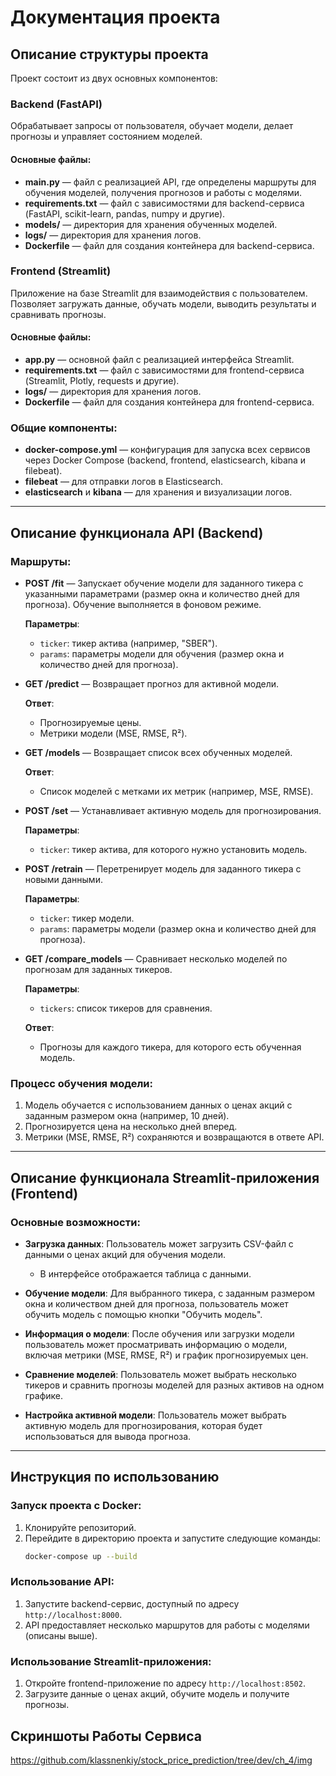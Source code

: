 # Документация проекта

## Описание структуры проекта

Проект состоит из двух основных компонентов:

### Backend (FastAPI)
Обрабатывает запросы от пользователя, обучает модели, делает прогнозы и управляет состоянием моделей.

#### Основные файлы:
- **main.py** — файл с реализацией API, где определены маршруты для обучения моделей, получения прогнозов и работы с моделями.
- **requirements.txt** — файл с зависимостями для backend-сервиса (FastAPI, scikit-learn, pandas, numpy и другие).
- **models/** — директория для хранения обученных моделей.
- **logs/** — директория для хранения логов.
- **Dockerfile** — файл для создания контейнера для backend-сервиса.

### Frontend (Streamlit)
Приложение на базе Streamlit для взаимодействия с пользователем. Позволяет загружать данные, обучать модели, выводить результаты и сравнивать прогнозы.

#### Основные файлы:
- **app.py** — основной файл с реализацией интерфейса Streamlit.
- **requirements.txt** — файл с зависимостями для frontend-сервиса (Streamlit, Plotly, requests и другие).
- **logs/** — директория для хранения логов.
- **Dockerfile** — файл для создания контейнера для frontend-сервиса.

### Общие компоненты:
- **docker-compose.yml** — конфигурация для запуска всех сервисов через Docker Compose (backend, frontend, elasticsearch, kibana и filebeat).
- **filebeat** — для отправки логов в Elasticsearch.
- **elasticsearch** и **kibana** — для хранения и визуализации логов.

---

## Описание функционала API (Backend)

### Маршруты:

- **POST /fit** — Запускает обучение модели для заданного тикера с указанными параметрами (размер окна и количество дней для прогноза). Обучение выполняется в фоновом режиме.

  **Параметры**:
  - `ticker`: тикер актива (например, "SBER").
  - `params`: параметры модели для обучения (размер окна и количество дней для прогноза).

- **GET /predict** — Возвращает прогноз для активной модели.

  **Ответ**:
  - Прогнозируемые цены.
  - Метрики модели (MSE, RMSE, R²).

- **GET /models** — Возвращает список всех обученных моделей.

  **Ответ**:
  - Список моделей с метками их метрик (например, MSE, RMSE).

- **POST /set** — Устанавливает активную модель для прогнозирования.

  **Параметры**:
  - `ticker`: тикер актива, для которого нужно установить модель.

- **POST /retrain** — Перетренирует модель для заданного тикера с новыми данными.

  **Параметры**:
  - `ticker`: тикер модели.
  - `params`: параметры модели (размер окна и количество дней для прогноза).

- **GET /compare_models** — Сравнивает несколько моделей по прогнозам для заданных тикеров.

  **Параметры**:
  - `tickers`: список тикеров для сравнения.

  **Ответ**:
  - Прогнозы для каждого тикера, для которого есть обученная модель.

### Процесс обучения модели:
1. Модель обучается с использованием данных о ценах акций с заданным размером окна (например, 10 дней).
2. Прогнозируется цена на несколько дней вперед.
3. Метрики (MSE, RMSE, R²) сохраняются и возвращаются в ответе API.

---

## Описание функционала Streamlit-приложения (Frontend)

### Основные возможности:

- **Загрузка данных**: Пользователь может загрузить CSV-файл с данными о ценах акций для обучения модели.
  - В интерфейсе отображается таблица с данными.

- **Обучение модели**: Для выбранного тикера, с заданным размером окна и количеством дней для прогноза, пользователь может обучить модель с помощью кнопки "Обучить модель".

- **Информация о модели**: После обучения или загрузки модели пользователь может просматривать информацию о модели, включая метрики (MSE, RMSE, R²) и график прогнозируемых цен.

- **Сравнение моделей**: Пользователь может выбрать несколько тикеров и сравнить прогнозы моделей для разных активов на одном графике.

- **Настройка активной модели**: Пользователь может выбрать активную модель для прогнозирования, которая будет использоваться для вывода прогноза.

---

## Инструкция по использованию

### Запуск проекта с Docker:

1. Клонируйте репозиторий.
2. Перейдите в директорию проекта и запустите следующие команды:
    ```bash
    docker-compose up --build
    ```

### Использование API:

1. Запустите backend-сервис, доступный по адресу `http://localhost:8000`.
2. API предоставляет несколько маршрутов для работы с моделями (описаны выше).

### Использование Streamlit-приложения:

1. Откройте frontend-приложение по адресу `http://localhost:8502`.
2. Загрузите данные о ценах акций, обучите модель и получите прогнозы.

## Скриншоты Работы Сервиса

https://github.com/klassnenkiy/stock_price_prediction/tree/dev/ch_4/img
